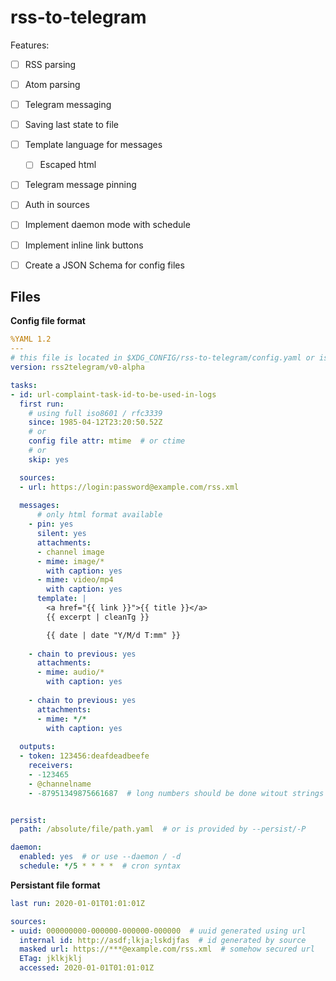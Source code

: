 # rss-to-telegram

Features:
- [ ] RSS parsing
- [ ] Atom parsing
- [ ] Telegram messaging
- [ ] Saving last state to file
- [ ] Template language for messages
  - [ ] Escaped html
- [ ] Telegram message pinning
- [ ] Auth in sources
- [ ] Implement daemon mode with schedule
- [ ] Implement inline link buttons
- [ ] Create a JSON Schema for config files


## Files
**Config file format**
```yaml
%YAML 1.2
---
# this file is located in $XDG_CONFIG/rss-to-telegram/config.yaml or is passed through --config/-c param
version: rss2telegram/v0-alpha

tasks:
- id: url-complaint-task-id-to-be-used-in-logs
  first run:
    # using full iso8601 / rfc3339
    since: 1985-04-12T23:20:50.52Z
    # or
    config file attr: mtime  # or ctime
    # or
    skip: yes

  sources:
  - url: https://login:password@example.com/rss.xml
  
  messages: 
      # only html format available
    - pin: yes
      silent: yes
      attachments:
      - channel image
      - mime: image/*
        with caption: yes
      - mime: video/mp4
        with caption: yes
      template: |
        <a href="{{ link }}">{{ title }}</a>
        {{ excerpt | cleanTg }}

        {{ date | date "Y/M/d T:mm" }}
      
    - chain to previous: yes
      attachments:
      - mime: audio/*
        with caption: yes
      
    - chain to previous: yes
      attachments:
      - mime: */*
        with caption: yes
  
  outputs:
  - token: 123456:deafdeadbeefe
    receivers:
    - -123465
    - @channelname
    - -87951349875661687  # long numbers should be done witout strings


persist:
  path: /absolute/file/path.yaml  # or is provided by --persist/-P

daemon:
  enabled: yes  # or use --daemon / -d
  schedule: */5 * * * *  # cron syntax
```

**Persistant file format**
```yaml
last run: 2020-01-01T01:01:01Z

sources:
- uuid: 000000000-000000-000000-000000  # uuid generated using url
  internal id: http://asdf;lkja;lskdjfas  # id generated by source
  masked url: https://***@example.com/rss.xml  # somehow secured url
  ETag: jklkjklj
  accessed: 2020-01-01T01:01:01Z
```
